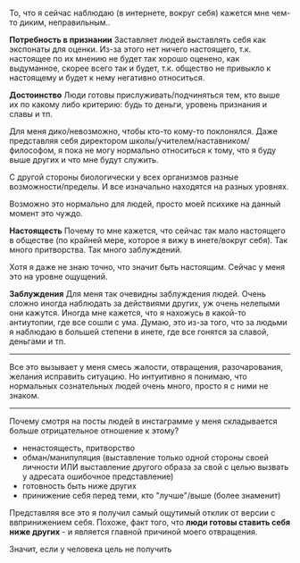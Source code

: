 То, что я сейчас наблюдаю (в интернете, вокруг себя) кажется мне чем-то диким, неправильным.. 

**Потребность в признании**
Заставляет людей выставлять себя как экспонаты для оценки. Из-за этого нет ничего настоящего, т.к. настоящее по их мнению не будет так хорошо оценено, как выдуманное, скорее всего так и будет, т.к. общество не привыкло к настоящему и будет к нему негативно относиться.

**Достоинство**
Люди готовы прислуживать/подчиняться тем, кто выше их по какому либо критерию: будь то деньги, уровень признания и славы и тп.

Для меня дико/невозможно, чтобы кто-то кому-то поклонялся. Даже представляя себя директором школы/учителем/наставником/философом, я пока не могу нормально относиться к тому, что я буду выше других и что мне будут служить.

С другой стороны биологически у всех организмов разные возможности/пределы. И все изначально находятся на разных уровнях.

Возможно это нормально для людей, просто моей психике на данный момент это чуждо.

**Настоящесть**
Почему то мне кажется, что сейчас так мало настоящего в обществе (по крайней мере, которое я вижу в инете/вокруг себя). Так много притворства. Так много заблуждений.

Хотя я даже не знаю точно, что значит быть настоящим. Сейчас у меня это на уровне ощущений.

**Заблуждения**
Для меня так очевидны заблуждения людей. Очень сложно иногда наблюдать за действиями других, уж очень нелепыми они кажутся. Иногда мне кажется, что я нахожусь в какой-то антиутопии, где все сошли с ума. Думаю, это из-за того, что за людьми я наблюдаю в большей степени в инете, где все гонятся за славой, деньгами и тп.

---

Все это вызывает у меня смесь жалости, отвращения, разочарования, желания исправить ситуацию.
Но интуитивно я понимаю, что нормальных сознательных людей очень много, просто я с ними не знаком.

---

Почему смотря на посты людей в инстаграмме у меня складывается больше отрицательное отношение к этому?

- ненастоящесть, притворство
- обман/манипуляция (выставление только одной стороны своей личности ИЛИ выставление другого образа за свой с целью вызвать у адресата ошибочное представление)
- готовность быть ниже других
- принижение себя перед теми, кто "лучше"/выше (более знаменит)

Представляя все это я получил самый ощутимый отклик от версии с ввпринижением себя. Похоже, факт того, что **люди готовы ставить себя ниже других** - и является главной причиной моего отвращения.

Значит, если у человека цель не получить 

